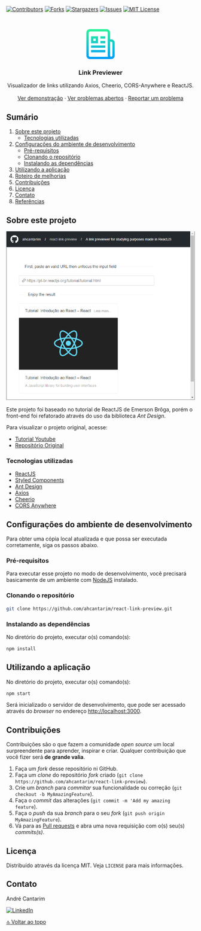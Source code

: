 [![Contributors][contributors-shield]][contributors-url]
[![Forks][forks-shield]][forks-url]
[![Stargazers][stars-shield]][stars-url]
[![Issues][issues-shield]][issues-url]
[![MIT License][license-shield]][license-url]


<!-- PROJECT LOGO -->
<br />
<p align="center">
  <a href="https://github.com/ahcantarim/react-link-preview">
    <img src=".github/logo.png" alt="react-link-preview" width="80" height="80">
  </a>

  <h3 align="center">Link Previewer</h3>

  <p align="center">
    Visualizador de links utilizando Axios, Cheerio, CORS-Anywhere e ReactJS.
    <br />
    <br />
    <a href="[CONST_DEMO_URL]">Ver demonstração</a>
    ·
    <a href="https://github.com/ahcantarim/react-link-preview/issues">Ver problemas abertos</a>
    ·
    <a href="https://github.com/ahcantarim/react-link-preview/issues/new">Reportar um problema</a>
  </p>
</p>


<!-- TABLE OF CONTENTS -->
## Sumário

<ol>
    <li>
        <a href="#sobre-este-projeto">Sobre este projeto</a>
        <ul>
            <li><a href="#tecnologias-utilizadas">Tecnologias utilizadas</a></li>
        </ul>
    </li>
    <li>
        <a href="#configurações-do-ambiente-de-desenvolvimento">Configurações do ambiente de desenvolvimento</a>
        <ul>
            <li><a href="#pré-requisitos">Pré-requisitos</a></li>
            <li><a href="#clonando-o-repositório">Clonando o repositório</a></li>
            <li><a href="#instalando-as-dependências">Instalando as dependências</a></li>
        </ul>
    </li>
    <li><a href="#utilizando-a-aplicação">Utilizando a aplicação</a></li>
    <li><a href="#roteiro-de-melhorias">Roteiro de melhorias</a></li>
    <li><a href="#contribuições">Contribuições</a></li>
    <li><a href="#licença">Licença</a></li>
    <li><a href="#contato">Contato</a></li>
    <li><a href="#referências">Referências</a></li>
</ol>


<!-- ABOUT THE PROJECT -->
## Sobre este projeto

[![Screenshot][product-screenshot]][product-screenshot]

Este projeto foi baseado no tutorial de ReactJS de Emerson Brôga, porém o front-end foi refatorado através do uso da biblioteca *Ant Design*.

Para visualizar o projeto original, acesse:
- [Tutorial Youtube](https://www.youtube.com/watch?v=p9aWx0QXGZw)
- [Repositório Original](https://github.com/emersonbrogadev/react-link-preview)


### Tecnologias utilizadas

- [ReactJS](https://github.com/facebook/create-react-app)
- [Styled Components](https://github.com/styled-components/styled-components)
- [Ant Design](https://ant.design/)
- [Axios](https://github.com/axios/axios)
- [Cheerio](https://github.com/cheeriojs/cheerio)
- [CORS Anywhere](https://cors-anywhere.herokuapp.com/)

<!-- GETTING STARTED -->
## Configurações do ambiente de desenvolvimento

Para obter uma cópia local atualizada e que possa ser executada corretamente, siga os passos abaixo.

### Pré-requisitos

Para executar esse projeto no modo de desenvolvimento, você precisará basicamente de um ambiente com [NodeJS](https://nodejs.org/) instalado.


### Clonando o repositório

```bash
git clone https://github.com/ahcantarim/react-link-preview.git
```


### Instalando as dependências

No diretório do projeto, executar o(s) comando(s):

```bash
npm install
```


<!-- USAGE EXAMPLES -->
## Utilizando a aplicação

No diretório do projeto, executar o(s) comando(s):

```bash
npm start
```

Será inicializado o servidor de desenvolvimento, que pode ser acessado através do *browser* no endereço <http://localhost:3000>.


<!-- CONTRIBUTING -->
## Contribuições

Contribuições são o que fazem a comunidade *open source* um local surpreendente para aprender, inspirar e criar. Qualquer contribuição que você fizer será **de grande valia**.

1. Faça um *fork* desse repositório ni GitHub.
2. Faça um *clone* do repositório *fork* criado (`git clone https://github.com/ahcantarim/react-link-preview`).
3. Crie um *branch* para *commitar* sua funcionalidade ou correção (`git checkout -b MyAmazingFeature`).
4. Faça o *commit* das alterações (`git commit -m 'Add my amazing feature`).
5. Faça o *push* da sua *branch* para o seu *fork* (`git push origin MyAmazingFeature`).
6. Vá para as [Pull requests](https://github.com/ahcantarim/react-link-preview/pulls) e abra uma nova requisição com o(s) seu(s) *commits(s)*.


<!-- LICENSE -->
## Licença

Distribuído através da licença MIT. Veja `LICENSE` para mais informações.


<!-- CONTACT -->
## Contato

André Cantarim

[![LinkedIn][linkedin-shield]][linkedin-url]


<a href="#sumário">🔝 Voltar ao topo</a>


<!-- MARKDOWN LINKS & IMAGES -->
<!-- https://www.markdownguide.org/basic-syntax/#reference-style-links -->
[contributors-shield]: https://img.shields.io/github/contributors/ahcantarim/react-link-preview.svg?style=for-the-badge
[contributors-url]: https://github.com/ahcantarim/react-link-preview/graphs/contributors
[forks-shield]: https://img.shields.io/github/forks/ahcantarim/react-link-preview.svg?style=for-the-badge
[forks-url]: https://github.com/ahcantarim/react-link-preview/network/members
[stars-shield]: https://img.shields.io/github/stars/ahcantarim/react-link-preview.svg?style=for-the-badge
[stars-url]: https://github.com/ahcantarim/react-link-preview/stargazers
[issues-shield]: https://img.shields.io/github/issues/ahcantarim/react-link-preview.svg?style=for-the-badge
[issues-url]: https://github.com/ahcantarim/react-link-preview/issues
[license-shield]: https://img.shields.io/github/license/ahcantarim/react-link-preview.svg?style=for-the-badge
[license-url]: https://github.com/ahcantarim/react-link-preview/blob/master/LICENSE.txt
[linkedin-shield]: https://img.shields.io/badge/-LinkedIn-black.svg?style=for-the-badge&logo=linkedin&colorB=555
[linkedin-url]: https://linkedin.com/in/ahcantarim
[product-screenshot]: https://raw.githubusercontent.com/ahcantarim/react-link-preview/master/src/images/react-link-preview-01.png
